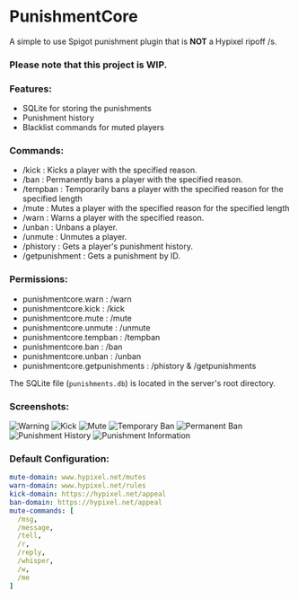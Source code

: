 # PunishmentCore
A simple to use Spigot punishment plugin that is **NOT** a Hypixel ripoff /s.

### Please note that this project is WIP.

### Features:
- SQLite for storing the punishments
- Punishment history
- Blacklist commands for muted players

### Commands:
- /kick <name> : Kicks a player with the specified reason.
- /ban <name> <reason> : Permanently bans a player with the specified reason.
- /tempban <name> <length> <reason> : Temporarily bans a player with the specified reason for the specified length
- /mute <name> <length> <reason> : Mutes a player with the specified reason for the specified length
- /warn <name> <reason> : Warns a player with the specified reason.
- /unban <name> : Unbans a player.
- /unmute <name> : Unmutes a player.
- /phistory <name> : Gets a player's punishment history.
- /getpunishment <id> : Gets a punishment by ID.

### Permissions:
- punishmentcore.warn : /warn
- punishmentcore.kick : /kick
- punishmentcore.mute : /mute
- punishmentcore.unmute : /unmute
- punishmentcore.tempban : /tempban
- punishmentcore.ban : /ban
- punishmentcore.unban : /unban
- punishmentcore.getpunishments : /phistory & /getpunishments

The SQLite file (`punishments.db`) is located in the server's root directory.

### Screenshots:
![Warning](https://i.debuggings.dev/jk1Meh2Z.png)
![Kick](https://i.debuggings.dev/AoTJj4QM.png)
![Mute](https://i.debuggings.dev/Q1xVEWEg.png)
![Temporary Ban](https://i.debuggings.dev/59AEbNew.png)
![Permanent Ban](https://i.debuggings.dev/mfZtfFYP.png)
![Punishment History](https://i.debuggings.dev/elglilwc.png)
![Punishment Information](https://i.debuggings.dev/yQ5xGlCq.png)

### Default Configuration:
```yaml
mute-domain: www.hypixel.net/mutes
warn-domain: www.hypixel.net/rules
kick-domain: https://hypixel.net/appeal
ban-domain: https://hypixel.net/appeal
mute-commands: [
  /msg,
  /message,
  /tell,
  /r,
  /reply,
  /whisper,
  /w,
  /me
]
```
